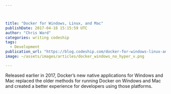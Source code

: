```yaml
---



title: "Docker for Windows, Linux, and Mac"
publishDate: 2017-04-18 15:15:59 UTC
author: "Chris Ward"
categories: writing codeship
tags:
  - Development
publication_url: "https://blog.codeship.com/docker-for-windows-linux-and-mac/"
image: ~/assets/images/articles/docker_windows_no_hyper_v.png

---
```

Released earlier in 2017, Docker’s new native applications for Windows and Mac replaced the older methods for running Docker on Windows and Mac and created a better experience for developers using those platforms.

